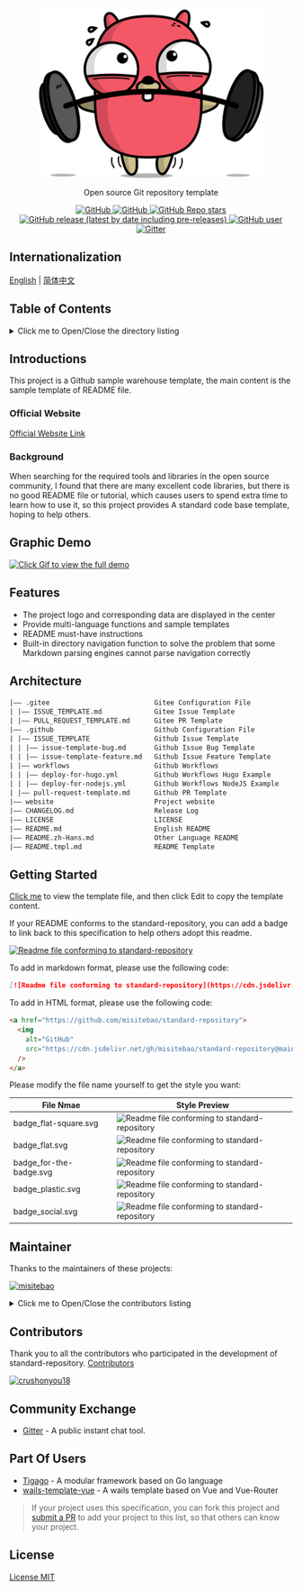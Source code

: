 <p align="center">
  <img src="/logo.gif" height="300" />
</p>
<p align="center">
  Open source Git repository template
</p>
<p align="center">
  <a href="https://github.com/misitebao/standard-repository/blob/main/LICENSE">
    <img alt="GitHub" src="https://img.shields.io/github/license/misitebao/standard-repository?style=flat-square"/>
  </a>
  <a href="https://github.com/misitebao/standard-repository">
    <img alt="GitHub" src="https://cdn.jsdelivr.net/gh/misitebao/standard-repository@main/assets/badge_flat-square.svg"/>
  </a>
  <a href="https://github.com/misitebao/standard-repository">
    <img alt="GitHub Repo stars" src="https://img.shields.io/github/stars/misitebao/standard-repository?style=flat-square"/>
  </a>
  <a href="https://github.com/misitebao/standard-repository/releases">
    <img alt="GitHub release (latest by date including pre-releases)" src="https://img.shields.io/github/v/release/misitebao/standard-repository?include_prereleases&sort=semver&style=flat-square">
  </a>
  <a href="https://github.com/misitebao">
    <img alt="GitHub user" src="https://img.shields.io/badge/author-misitebao-brightgreen?style=flat-square"/>
  </a>
  <a href="https://gitter.im/misitebao/standard-repository">
    <img alt="Gitter" src="https://img.shields.io/gitter/room/misitebao/standard-repository?style=flat-square&color=4ab494"/>
  </a>
</p>

<span id="nav-1"></span>

## Internationalization

[English](README.md) | [简体中文](README.zh-Hans.md)

<span id="nav-2"></span>

## Table of Contents

<details>
  <summary>Click me to Open/Close the directory listing</summary>

- [Internationalization](#nav-1)
- [Table of Contents](#nav-2)
- [Introductions](#nav-3)
  - [Official Website](#nav-3-1)
  - [Background](#nav-3-2)
- [Graphic Demo](#nav-4)
- [Features](#nav-5)
- [Architecture](#nav-6)
- [Getting Started](#nav-7)
- [Maintainer](#nav-8)
- [Contributors](#nav-9)
- [Community Exchange](#nav-10)
- [Part Of Users](#nav-11)
- [Release History](CHANGE.md)
- [Donators](#nav-12)
- [Sponsors](#nav-13)
- [Special Thanks](#nav-14)
- [License](#nav-15)

</details>

<span id="nav-3"></span>

## Introductions

This project is a Github sample warehouse template, the main content is the sample template of README file.

<span id="nav-3-1"></span>

### Official Website

[Official Website Link](https://standard-repository.vercel.app)

<span id="nav-3-2"></span>

### Background

When searching for the required tools and libraries in the open source community, I found that there are many excellent code libraries, but there is no good README file or tutorial, which causes users to spend extra time to learn how to use it, so this project provides A standard code base template, hoping to help others.

<span id="nav-4"></span>

## Graphic Demo

[![Click Gif to view the full demo](https://cdn.jsdelivr.net/gh/misitebao/CDN@main/md/template-git-repository-mini.gif)](https://www.youtube.com/embed/bOE3eJ-1eas)

<span id="nav-5"></span>

## Features

- The project logo and corresponding data are displayed in the center
- Provide multi-language functions and sample templates
- README must-have instructions
- Built-in directory navigation function to solve the problem that some Markdown parsing engines cannot parse navigation correctly

<span id="nav-6"></span>

## Architecture

```
|—— .gitee                          Gitee Configuration File
| |—— ISSUE_TEMPLATE.md             Gitee Issue Template
| |—— PULL_REQUEST_TEMPLATE.md      Gitee PR Template
|—— .github                         Github Configuration File
| |—— ISSUE_TEMPLATE                Github Issue Template
| | |—— issue-template-bug.md       Github Issue Bug Template
| | |—— issue-template-feature.md   Github Issue Feature Template
| |—— workflows                     Github Workflows
| | |—— deploy-for-hugo.yml         Github Workflows Hugo Example
| | |—— deploy-for-nodejs.yml       Github Workflows NodeJS Example
| |—— pull-request-template.md      Github PR Template
|—— website                         Project website
|—— CHANGELOG.md                    Release Log
|—— LICENSE                         LICENSE
|—— README.md                       English README
|—— README.zh-Hans.md               Other Language README
|—— README.tmpl.md                  README Template

```

<span id="nav-7"></span>

## Getting Started

[Click me](/copy-template/README.tmpl.md) to view the template file, and then click Edit to copy the template content.

If your README conforms to the standard-repository, you can add a badge to link back to this specification to help others adopt this readme.

[![Readme file conforming to standard-repository](https://cdn.jsdelivr.net/gh/misitebao/standard-repository@main/assets/badge_flat-square.svg)](https://github.com/misitebao/standard-repository)

To add in markdown format, please use the following code:

```markdown
[![Readme file conforming to standard-repository](https://cdn.jsdelivr.net/gh/misitebao/standard-repository@main/assets/badge_flat-square.svg)](https://github.com/misitebao/standard-repository)
```

To add in HTML format, please use the following code:

```html
<a href="https://github.com/misitebao/standard-repository">
  <img
    alt="GitHub"
    src="https://cdn.jsdelivr.net/gh/misitebao/standard-repository@main/assets/badge_flat-square.svg"
  />
</a>
```

Please modify the file name yourself to get the style you want:

| File Nmae               | Style Preview                                                                                                                                   |
| ----------------------- | ----------------------------------------------------------------------------------------------------------------------------------------------- |
| badge_flat-square.svg   | ![Readme file conforming to standard-repository](https://cdn.jsdelivr.net/gh/misitebao/standard-repository@main/assets/badge_flat-square.svg)   |
| badge_flat.svg          | ![Readme file conforming to standard-repository](https://cdn.jsdelivr.net/gh/misitebao/standard-repository@main/assets/badge_flat.svg)          |
| badge_for-the-badge.svg | ![Readme file conforming to standard-repository](https://cdn.jsdelivr.net/gh/misitebao/standard-repository@main/assets/badge_for-the-badge.svg) |
| badge_plastic.svg       | ![Readme file conforming to standard-repository](https://cdn.jsdelivr.net/gh/misitebao/standard-repository@main/assets/badge_plastic.svg)       |
| badge_social.svg        | ![Readme file conforming to standard-repository](https://cdn.jsdelivr.net/gh/misitebao/standard-repository@main/assets/badge_social.svg)        |

<span id="nav-8"></span>

## Maintainer

Thanks to the maintainers of these projects:

<a href="https://github.com/misitebao"><img src="https://github.com/misitebao.png" width="40" height="40" alt="misitebao" title="misitebao"/></a>

<details>
  <summary>Click me to Open/Close the contributors listing</summary>

- [Misitebao](https://github.com/misitebao) - Project author, full stack engineer.

</details>

<span id="nav-9"></span>

## Contributors

Thank you to all the contributors who participated in the development of standard-repository. [Contributors](https://github.com/misitebao/standard-repository/graphs/contributors)

<a href="https://github.com/crushonyou18"><img src="https://github.com/crushonyou18.png" width="40" height="40" alt="crushonyou18" title="crushonyou18"/></a>

<span id="nav-10"></span>

## Community Exchange

- [Gitter](https://gitter.im/misitebao/standard-repository) - A public instant chat tool.

<span id="nav-11"></span>

## Part Of Users

- [Tigago](https://github.com/tigateam/tigago) - A modular framework based on Go language
- [wails-template-vue](https://github.com/misitebao/wails-template-vue) - A wails template based on Vue and Vue-Router

> If your project uses this specification, you can fork this project and [submit a PR](https://github.com/misitebao/standard-repository/pulls) to add your project to this list, so that others can know your project.

<span id="nav-12"></span>

<!-- ## Donators -->

<span id="nav-13"></span>

<!-- ## Sponsors -->

<span id="nav-14"></span>

<!-- ## Special Thanks -->

<span id="nav-15"></span>

## License

[License MIT](LICENSE)
